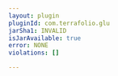 ```yaml
---
layout: plugin
pluginId: com.terrafolio.glu
jarSha1: INVALID
isJarAvailable: true
error: NONE
violations: []

---
```

